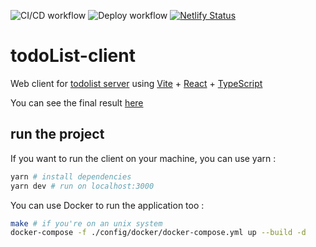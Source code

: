 ![CI/CD workflow](https://github.com/Pad-TodoList/todoList-client/actions/workflows/dev.workflow.yml/badge.svg)
![Deploy workflow](https://github.com/Pad-TodoList/todoList-client/actions/workflows/prod.workflow.yml/badge.svg)
[![Netlify Status](https://api.netlify.com/api/v1/badges/9e171d3b-b801-43e8-ae89-f1e4e8a1c446/deploy-status)](https://app.netlify.com/sites/pad-todolist/deploys)

# todoList-client

Web client for [todolist server](https://github.com/Pad-TodoList/todoList-server) using [Vite](https://vitejs.dev/) + [React](https://fr.legacy.reactjs.org/) + [TypeScript](https://www.typescriptlang.org/)

You can see the final result [here](https://pad-todolist.netlify.app/)

## run the project

If you want to run the client on your machine, you can use yarn :

```bash
yarn # install dependencies
yarn dev # run on localhost:3000
```

You can use Docker to run the application too :

```bash
make # if you're on an unix system
docker-compose -f ./config/docker/docker-compose.yml up --build -d
```
